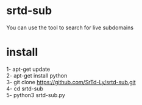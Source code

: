# srtd-sub
You can use the tool to search for live subdomains

# install 
1- apt-get update
<br>
2- apt-get install python
<br>
3- git clone https://github.com/SrTd-Ly/srtd-sub.git
<br>
4- cd srtd-sub
<br>
5- python3 srtd-sub.py
<br>
